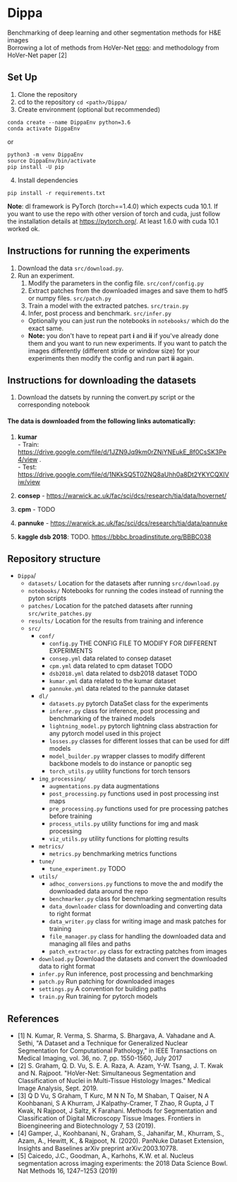 # Dippa
Benchmarking of deep learning and other segmentation methods for H&amp;E images  
Borrowing a lot of methods from HoVer-Net [repo](https://github.com/vqdang/hover_net): and methodology from HoVer-Net paper [2]  

## Set Up
1. Clone the repository
2. cd to the repository `cd <path>/Dippa/`
3. Create environment (optional but recommended) 
```
conda create --name DippaEnv python=3.6
conda activate DippaEnv
```
or 

```
python3 -m venv DippaEnv
source DippaEnv/bin/activate
pip install -U pip
```

4. Install dependencies 
```
pip install -r requirements.txt
```

**Note**: dl framework is PyTorch (torch==1.4.0) which expects cuda 10.1. If you want to use the repo with other version of torch and cuda, just follow the installation details at https://pytorch.org/. At least 1.6.0 with cuda 10.1 worked ok. 


##  Instructions for running the experiments
1. Download the data `src/download.py`.
2. Run an experiment.
    1. Modify the parameters in the config file. `src/conf/config.py`
    2. Extract patches from the downloaded images and save them to hdf5 or numpy files. `src/patch.py`
    3. Train a model with the extracted patches.  `src/train.py`
    4. Infer, post process and benchmark.  `src/infer.py`
    - Optionally you can just run the notebooks in `notebooks/` which do the exact same.
    - **Note:** you don't have to repeat part **i** and **ii** if you've already done them and you want to run new experiments. If you want to patch the images differently (different stride or window size) for your experiments then modify the config and run part **ii** again.

## Instructions for downloading the datasets
1. Download the datsets by running the convert.py script or the corresponding notebook

#### The data is downloaded from the following links automatically:
1. **kumar**  
          - Train: https://drive.google.com/file/d/1JZN9Jq9km0rZNiYNEukE_8f0CsSK3Pe4/view .   
          - Test: https://drive.google.com/file/d/1NKkSQ5T0ZNQ8aUhh0a8Dt2YKYCQXIViw/view  
          
2. **consep** - https://warwick.ac.uk/fac/sci/dcs/research/tia/data/hovernet/
3. **cpm** - TODO
4. **pannuke** - https://warwick.ac.uk/fac/sci/dcs/research/tia/data/pannuke
5. **kaggle dsb 2018**: TODO. https://bbbc.broadinstitute.org/BBBC038

## Repository structure
- `Dippa`/
    - `datasets/` Location for the datasets after running `src/download.py` 
    - `notebooks/` Notebooks for running the codes instead of running the pyton scripts 
    - `patches/` Location for the patched datasets after running `src/write_patches.py`
    - `results/` Location for the results from training and inference
    - `src/` 
        - `conf/`
            - `config.py` THE CONFIG FILE TO MODIFY FOR DIFFERENT EXPERIMENTS
            - `consep.yml` data related to consep dataset
            - `cpm.yml` data related to cpm dataset TODO
            - `dsb2018.yml` data related to dsb2018 dataset TODO
            - `kumar.yml` data related to the kumar dataset
            - `pannuke.yml` data related to the pannuke dataset
        - `dl/`
            - `datasets.py` pytorch DataSet class for the experiments
            - `inferer.py` class for inference, post processing and benchmarking of the trained models
            - `lightning_model.py` pytorch lightning class abstraction for any pytorch model used in this project
            - `losses.py` classes for different losses that can be used for diff models
            - `model_builder.py` wrapper classes to modify different backbone models to do instance or panoptic seg
            - `torch_utils.py` utility functions for torch tensors
        - `img_processing/`
            - `augmentations.py` data augmentations
            - `post_processing.py` functions used in post processing inst maps 
            - `pre_processing.py` functions used for pre processing patches before training
            - `process_utils.py` utility functions for img and mask processing
            - `viz_utils.py` utility functions for plotting results
        - `metrics/`
            - `metrics.py` benchmarking metrics functions 
        - `tune/`
            - `tune_experiment.py` TODO
        - `utils/`
            - `adhoc_conversions.py` functions to move the and modify the downloaded data around the repo
            - `benchmarker.py` class for benchmarking segmentation results
            - `data_downloader` class for downloading and converting data to right format
            - `data_writer.py` class for writing image and mask patches for training
            - `file_manager.py` class for handling the downloaded data and managing all files and paths
            - `patch_extractor.py` class for extracting patches from images
        - `download.py` Download the datasets and convert the downloaded data to right format
        - `infer.py` Run inference, post processing and benchmarking
        - `patch.py` Run patching for downloaded images
        - `settings.py` A convention for building paths
        - `train.py` Run training for pytorch models

## References

- [1] N. Kumar, R. Verma, S. Sharma, S. Bhargava, A. Vahadane and A. Sethi, "A Dataset and a Technique for Generalized Nuclear Segmentation for Computational Pathology," in IEEE Transactions on Medical Imaging, vol. 36, no. 7, pp. 1550-1560, July 2017 
- [2] S. Graham, Q. D. Vu, S. E. A. Raza, A. Azam, Y-W. Tsang, J. T. Kwak and N. Rajpoot. "HoVer-Net: Simultaneous Segmentation and Classification of Nuclei in Multi-Tissue Histology Images." Medical Image Analysis, Sept. 2019.
- [3] Q D Vu, S Graham, T Kurc, M N N To, M Shaban, T Qaiser, N A Koohbanani, S A Khurram, J Kalpathy-Cramer, T Zhao, R Gupta, J T Kwak, N Rajpoot, J Saltz, K Farahani. Methods for Segmentation and Classification of Digital Microscopy Tissue Images. Frontiers in Bioengineering and Biotechnology 7, 53 (2019).  
- [4] Gamper, J., Koohbanani, N., Graham, S., Jahanifar, M., Khurram, S., Azam, A., Hewitt, K., & Rajpoot, N. (2020). PanNuke Dataset Extension, Insights and Baselines arXiv preprint arXiv:2003.10778.
- [5] Caicedo, J.C., Goodman, A., Karhohs, K.W. et al. Nucleus segmentation across imaging experiments: the 2018 Data Science Bowl. Nat Methods 16, 1247–1253 (2019)
